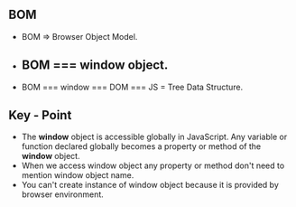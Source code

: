 ## BOM
- BOM => Browser Object Model.
- ## **BOM === window**  object.
- BOM === window === DOM === JS = Tree Data Structure.
## Key - Point
- The **window** object is accessible globally in JavaScript. Any variable or function declared globally becomes a property or method of the **window** object.
- When we access window object any property or method don't need to mention window object name.
- You can't create instance of window object because it is provided by browser environment.
